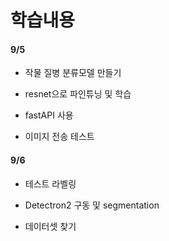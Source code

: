  # 학습내용

#### 9/5

- 작물 질병 분류모델 만들기
- resnet으로 파인튜닝 및 학습

- fastAPI 사용
- 이미지 전송 테스트



#### 9/6

- 테스트 라벨링

- Detectron2 구동 및 segmentation
- 데이터셋 찾기